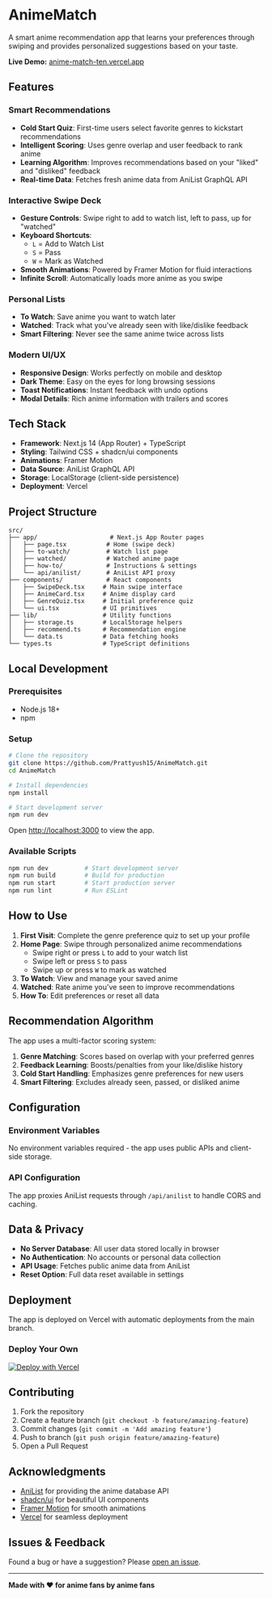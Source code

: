 # AnimeMatch

A smart anime recommendation app that learns your preferences through swiping and provides personalized suggestions based on your taste.

**Live Demo:** [anime-match-ten.vercel.app](https://anime-match-ten.vercel.app)

## Features

### Smart Recommendations
- **Cold Start Quiz**: First-time users select favorite genres to kickstart recommendations
- **Intelligent Scoring**: Uses genre overlap and user feedback to rank anime
- **Learning Algorithm**: Improves recommendations based on your "liked" and "disliked" feedback
- **Real-time Data**: Fetches fresh anime data from AniList GraphQL API

### Interactive Swipe Deck
- **Gesture Controls**: Swipe right to add to watch list, left to pass, up for "watched"
- **Keyboard Shortcuts**: 
  - `L` = Add to Watch List
  - `S` = Pass  
  - `W` = Mark as Watched
- **Smooth Animations**: Powered by Framer Motion for fluid interactions
- **Infinite Scroll**: Automatically loads more anime as you swipe

### Personal Lists
- **To Watch**: Save anime you want to watch later
- **Watched**: Track what you've already seen with like/dislike feedback
- **Smart Filtering**: Never see the same anime twice across lists

### Modern UI/UX
- **Responsive Design**: Works perfectly on mobile and desktop
- **Dark Theme**: Easy on the eyes for long browsing sessions
- **Toast Notifications**: Instant feedback with undo options
- **Modal Details**: Rich anime information with trailers and scores

## Tech Stack

- **Framework**: Next.js 14 (App Router) + TypeScript
- **Styling**: Tailwind CSS + shadcn/ui components
- **Animations**: Framer Motion
- **Data Source**: AniList GraphQL API
- **Storage**: LocalStorage (client-side persistence)
- **Deployment**: Vercel

##  Project Structure

```
src/
├── app/                    # Next.js App Router pages
│   ├── page.tsx           # Home (swipe deck)
│   ├── to-watch/          # Watch list page
│   ├── watched/           # Watched anime page
│   ├── how-to/            # Instructions & settings
│   └── api/anilist/       # AniList API proxy
├── components/            # React components
│   ├── SwipeDeck.tsx     # Main swipe interface
│   ├── AnimeCard.tsx     # Anime display card
│   ├── GenreQuiz.tsx     # Initial preference quiz
│   └── ui.tsx            # UI primitives
├── lib/                  # Utility functions
│   ├── storage.ts        # LocalStorage helpers
│   ├── recommend.ts      # Recommendation engine
│   └── data.ts           # Data fetching hooks
└── types.ts              # TypeScript definitions
```

## Local Development

### Prerequisites
- Node.js 18+ 
- npm

### Setup
```bash
# Clone the repository
git clone https://github.com/Prattyush15/AnimeMatch.git
cd AnimeMatch

# Install dependencies
npm install

# Start development server
npm run dev
```

Open [http://localhost:3000](http://localhost:3000) to view the app.

### Available Scripts
```bash
npm run dev          # Start development server
npm run build        # Build for production
npm run start        # Start production server
npm run lint         # Run ESLint
```

## How to Use

1. **First Visit**: Complete the genre preference quiz to set up your profile
2. **Home Page**: Swipe through personalized anime recommendations
   - Swipe right or press `L` to add to your watch list
   - Swipe left or press `S` to pass
   - Swipe up or press `W` to mark as watched
3. **To Watch**: View and manage your saved anime
4. **Watched**: Rate anime you've seen to improve recommendations
5. **How To**: Edit preferences or reset all data

## Recommendation Algorithm

The app uses a multi-factor scoring system:

1. **Genre Matching**: Scores based on overlap with your preferred genres
2. **Feedback Learning**: Boosts/penalties from your like/dislike history
3. **Cold Start Handling**: Emphasizes genre preferences for new users
4. **Smart Filtering**: Excludes already seen, passed, or disliked anime

## Configuration

### Environment Variables
No environment variables required - the app uses public APIs and client-side storage.

### API Configuration
The app proxies AniList requests through `/api/anilist` to handle CORS and caching.

## Data & Privacy

- **No Server Database**: All user data stored locally in browser
- **No Authentication**: No accounts or personal data collection
- **API Usage**: Fetches public anime data from AniList
- **Reset Option**: Full data reset available in settings

## Deployment

The app is deployed on Vercel with automatic deployments from the main branch.

### Deploy Your Own
[![Deploy with Vercel](https://vercel.com/button)](https://vercel.com/new/clone?repository-url=https://github.com/Prattyush15/AnimeMatch)

## Contributing

1. Fork the repository
2. Create a feature branch (`git checkout -b feature/amazing-feature`)
3. Commit changes (`git commit -m 'Add amazing feature'`)
4. Push to branch (`git push origin feature/amazing-feature`)
5. Open a Pull Request

## Acknowledgments

- [AniList](https://anilist.co/) for providing the anime database API
- [shadcn/ui](https://ui.shadcn.com/) for beautiful UI components
- [Framer Motion](https://www.framer.com/motion/) for smooth animations
- [Vercel](https://vercel.com/) for seamless deployment

## Issues & Feedback

Found a bug or have a suggestion? Please [open an issue](https://github.com/Prattyush15/AnimeMatch/issues).

---

**Made with ❤️ for anime fans by anime fans**

